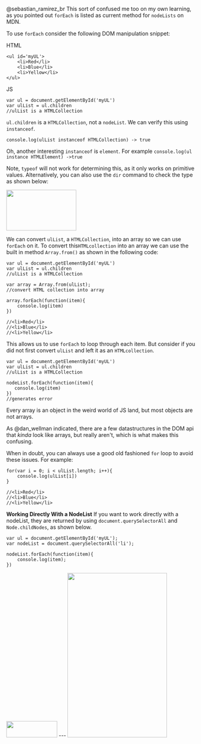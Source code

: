 @sebastian_ramirez_br  This sort of confused me too on my own learning, as you pointed out `forEach` is listed as current method for `nodeLists` on MDN.

To use `forEach` consider the following DOM manipulation snippet:

HTML
```
<ul id='myUL'>
	<li>Red</li>
	<li>Blue</li>
	<li>Yellow</li>
</ul>
```
JS
```
var ul = document.getElementById('myUL')
var ulList = ul.children
//ulList is a HTMLCollection
```
`ul.children` is a `HTMLCollection`, not a `nodeList`.  We can verify this using `instanceof`. 

```
console.log(ulList instanceof HTMLCollection) -> true
```
Oh, another interesting `instanceof` is `element`. For example `console.log(ul instance HTMLElement) ->true`

Note, `typeof` will not work for determining this, as it only works on primitive values. Alternatively, you can also use the `dir` command to check the type as shown below:

<img src="//mdev-assets.s3.amazonaws.com/original/2X/6/6dc2039e6ef5d5c4f0dcf19d968647fa3035ea1f.png" width="184" height="107">

We can convert `ulList`, a `HTMLCollection`, into an array so we can use `forEach` on it. To convert this`HTMLcollection` into an array we can use the built in method `Array.from()` as shown in the following code:

```
var ul = document.getElementById('myUL')
var ulList = ul.children
//ulList is a HTMLCollection

var array = Array.from(ulList);
//convert HTML collection into array

array.forEach(function(item){
	console.log(item)
})

//<li>Red</li>
//<li>Blue</li>
//<li>Yellow</li>
```

This allows us to use `forEach` to loop through each item. But consider if you did not first convert `ulList` and left it as an `HTMLcollection`. 

```
var ul = document.getElementById('myUL')
var ulList = ul.children
//ulList is a HTMLCollection

nodeList.forEach(function(item){
   console.log(item)
})
//generates error
```
Every array is an object in the weird world of JS land, but most objects are not arrays.

As @dan_wellman  indicated, there are a few datastructures in the DOM api that *kinda* look like arrays, but really aren't, which is what makes this confusing.

When in doubt, you can always use a good old fashioned `for` loop to avoid these issues. For example:
```
for(var i = 0; i < ulList.length; i++){
	console.log(ulList[i])
}

//<li>Red</li>
//<li>Blue</li>
//<li>Yellow</li>

```

**Working Directly With a NodeList**
If you want to work directly with a nodeList, they are returned by using `document.querySelectorAll` and `Node.childNodes`, as shown below.

```
var ul = document.getElementById('myUL');
var nodeList = document.querySelectorAll('li');

nodeList.forEach(function(item){
	console.log(item);
})
```
<img src="//mdev-assets.s3.amazonaws.com/original/2X/c/c5066d084caaf416a89fc3a5cd62f88d1f65209d.png" width="134" height="43">
---

<img src="//mdev-assets.s3.amazonaws.com/original/2X/6/6b2543e05c33ef781a7eecca867babf53b34f5c9.png" width="262" height="432">
